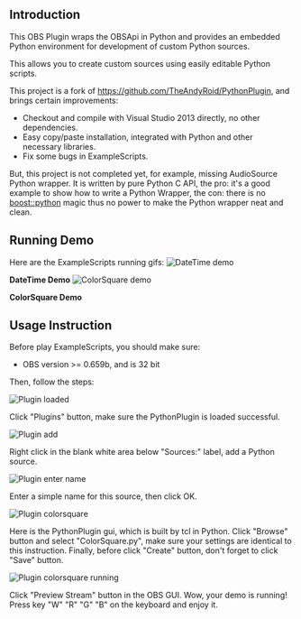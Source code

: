 

Introduction
--


This OBS Plugin wraps the OBSApi in Python and provides an embedded Python environment for development of custom Python sources.

This allows you to create custom sources using easily editable Python scripts.

This project is a fork of https://github.com/TheAndyRoid/PythonPlugin, and brings certain improvements:


- Checkout and compile with Visual Studio 2013 directly, no other dependencies. 
- Easy copy/paste installation, integrated with Python and other necessary libraries.
- Fix some bugs in ExampleScripts.

But, this project is not completed yet, for example, missing AudioSource Python wrapper. It is written by pure Python C API, the pro: it's a good example to show how to write a Python Wrapper, the con: there is no [boost::python](http://www.boost.org/doc/libs/1_64_0/libs/python/doc/html/index.html) magic thus no power to make the Python wrapper neat and clean.



Running Demo
--


Here are the ExampleScripts running gifs:
![DateTime demo](https://raw.githubusercontent.com/fyrestone/PythonPlugin/master/images/PythonPlugin_datetime_running.gif)

**DateTime Demo**
![ColorSquare demo](https://raw.githubusercontent.com/fyrestone/PythonPlugin/master/images/PythonPlugin_colorsquare_running.gif)

**ColorSquare Demo**



Usage Instruction
--



Before play ExampleScripts, you should make sure:

- OBS version >= 0.659b, and is 32 bit


Then, follow the steps:

![Plugin loaded](https://raw.githubusercontent.com/fyrestone/PythonPlugin/master/images/PythonPlugin_loaded.png)

Click "Plugins" button, make sure the PythonPlugin is loaded successful.

![Plugin add](https://raw.githubusercontent.com/fyrestone/PythonPlugin/master/images/PythonPlugin_add.png)

Right click in the blank white area below "Sources:" label, add a Python source.

![Plugin enter name](https://raw.githubusercontent.com/fyrestone/PythonPlugin/master/images/PythonPlugin_enter_name.png)

Enter a simple name for this source, then click OK.

![Plugin colorsquare](https://raw.githubusercontent.com/fyrestone/PythonPlugin/master/images/PythonPlugin_colorsquare.png)

Here is the PythonPlugin gui, which is built by tcl in Python. Click "Browse" button and select "ColorSquare.py", make sure your settings are identical to this instruction. Finally, before click "Create" button, don't forget to click "Save" button.

![Plugin colorsquare running](https://raw.githubusercontent.com/fyrestone/PythonPlugin/master/images/PythonPlugin_colorsquare_running.gif)

Click "Preview Stream" button in the OBS GUI. Wow, your demo is running! Press key "W" "R" "G" "B" on the keyboard and enjoy it.
